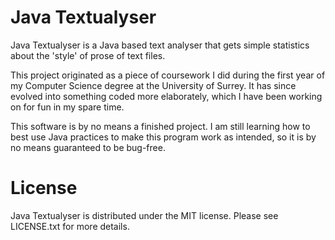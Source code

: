 Java Textualyser
================

Java Textualyser is a Java based text analyser that gets simple statistics about the 'style' of prose of text files.

This project originated as a piece of coursework I did during the first year of my Computer Science degree at the University of Surrey. It has since evolved into something coded more elaborately, which I have been working on for fun in my spare time.

This software is by no means a finished project. I am still learning how to best use Java practices to make this program work as intended, so it is by no means guaranteed to be bug-free.

License
================

Java Textualyser is distributed under the MIT license. Please see LICENSE.txt for more details.
